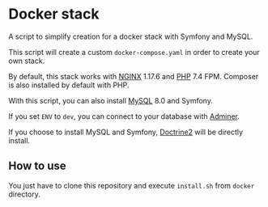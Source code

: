 # Docker stack

A script to simplify creation for a docker stack with Symfony and MySQL.

This script will create a custom `docker-compose.yaml` in order to
create your own stack.

By default, this stack works with [NGINX](https://www.nginx.com/) 1.17.6
and [PHP](https://www.php.net/) 7.4 FPM. Composer is also installed by
default with PHP.

With this script, you can also install [MySQL](https://www.mysql.com/)
8.0 and Symfony.

If you set `ENV` to `dev`, you can connect to your database with
[Adminer](https://www.adminer.org/).

If you choose to install MySQL and Symfony,
[Doctrine2](https://www.doctrine-project.org/) will be directly install.

## How to use

You just have to clone this repository and execute `install.sh` from
`docker` directory.
